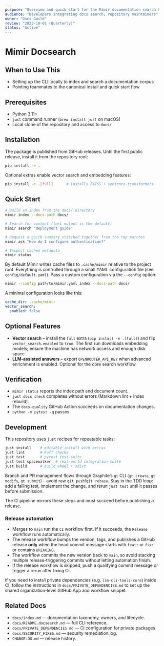 ```yaml
---
purpose: "Overview and quick start for the Mímir documentation search CLI"
audience: "Developers integrating docs search; repository maintainers"
owner: "Docs Guild"
review: "2025-10-01 (Quarterly)"
status: "Active"
---
```


# Mímir Docsearch

## When to Use This

- Setting up the CLI locally to index and search a documentation corpus
- Pointing teammates to the canonical install and quick start flow

## Prerequisites

- Python 3.11+
- `just` command runner (`brew install just` on macOS)
- Local clone of the repository and access to `docs/`

## Installation

The package is published from GitHub releases. Until the first public
release, install it
from the repository root:

```bash
pip install -e .
```

Optional extras enable vector search and embedding features:

```bash
pip install -e .[full]      # installs FAISS + sentence-transformers
```

## Quick Start

```bash
# Build an index from the docs/ directory
mimir index --docs-path docs/

# Search for content (text output is the default)
mimir search "deployment guide"

# Request a quick summary stitched together from the top matches
mimir ask "How do I configure authentication?"

# Inspect cached metadata
mimir status
```

By default Mímir writes cache files to `.cache/mimir` relative to the project
root.
Everything is controlled through a small YAML configuration file (see
`config/default.yaml`). Pass a custom configuration via the `--config` option:

```bash
mimir --config path/to/mimir.yaml index --docs-path docs/
```

A minimal configuration looks like this:

```yaml
cache_dir: .cache/mimir
vector_search:
  enabled: false
```

## Optional Features

- **Vector search** – install the `full` extra (`pip install -e .[full]`)
  and flip `vector_search.enabled` to `true`. The first run downloads
  embedding models; ensure the machine has network access and enough disk
  space.
- **LLM-assisted answers** – export `OPENROUTER_API_KEY` when advanced
  enrichment is enabled. Optional for the core search workflow.

## Verification

- `mimir status` reports the index path and document count.
- `just docs check` completes without errors (Markdown lint + index rebuild).
- The `docs-quality` GitHub Action succeeds on documentation changes.
- `python -m pytest -q` passes.

## Development

This repository uses `just` recipes for repeatable tasks:

```bash
just install    # editable install with extras
just lint       # Ruff checks
just test       # pytest test-suite
just test spacewalker  # real-world integration suite
just build      # build wheel + sdist
```

Branch and PR management flows through Graphite’s `gt` CLI (`gt create`,
`gt modify`, `gt submit`) – avoid raw `git push`/`git rebase`. Stay in the TDD
loop: add a failing test, implement the change, and rerun `just test` until it
passes before submission.

The CI pipeline mirrors these steps and must succeed before publishing a release.

### Release automation

- Merges to `main` run the `CI` workflow first. If it succeeds, the `Release`
  workflow runs automatically.
- The release workflow bumps the version, tags, and publishes a GitHub release
  **only** when the head commit message starts with `feat:` or `fix:` or contains
  `BREAKING`.
- The workflow commits the new version back to `main`, so avoid stacking
  multiple release-triggering commits without letting automation finish.
- If the release workflow is skipped, push a qualifying commit message or
  trigger a rerun after fixing CI.

If you need to install private dependencies (e.g. `llm-cli-tools-core`) inside
CI, follow
the instructions in `docs/PRIVATE_DEPENDENCIES.md` to set up the shared
organization-level GitHub App and workflow snippet.

## Related Docs

- `docs/index.md` — documentation taxonomy, owners, and lifecycle.
- `docs/README.docsearch.md` — full CLI reference.
- `docs/PRIVATE_DEPENDENCIES.md` — CI configuration for private packages.
- `docs/SECURITY_FIXES.md` — security remediation log.
- `CHANGELOG.md` — release history.
